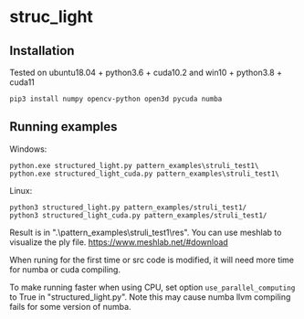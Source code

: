 # struc_light

## Installation
Tested on ubuntu18.04 + python3.6 + cuda10.2 and win10 + python3.8 + cuda11

  ```
  pip3 install numpy opencv-python open3d pycuda numba
  ```

## Running examples
  Windows:
  ```
  python.exe structured_light.py pattern_examples\struli_test1\
  python.exe structured_light_cuda.py pattern_examples\struli_test1\
  ```
  Linux:
  ```
  python3 structured_light.py pattern_examples/struli_test1/
  python3 structured_light_cuda.py pattern_examples/struli_test1/
  ```

  Result is in ".\pattern_examples\struli_test1\res". You can use meshlab to visualize the ply file. https://www.meshlab.net/#download

  When runing for the first time or src code is modified, it will need more time for numba or cuda compiling.
  
  To make running faster when using CPU, set option ```use_parallel_computing``` to True in "structured_light.py". Note this may cause numba llvm compiling fails for some version of numba.
